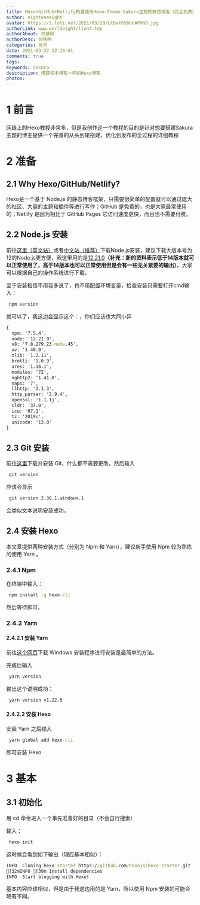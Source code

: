 ```yaml
---
title: Hexo+GitHub+Netlify构建使用Hexo-Theme-Sakura主题的静态博客（完全免费）
author: eightoneeight
avatar: https://i.loli.net/2021/03/20/LtDwY8SbUnAPHN9.jpg
authorLink: www.worldeightclient.top
authorAbout: 你猜哟
authorDesc: 你猜哟
categories: 技术
date: 2021-03-22 22:16:01
comments: true
tags: 
keywords: Sakura
description: 搭建和本博客一样的Hexo博客
photos: 
---
```

# 1 前言

网络上的Hexo教程非常多，但是我创作这一个教程的目的是针对想要搭建Sakura主题的博主提供一个完善的从头到尾搭建、优化到发布的全过程的详细教程

# 2 准备

## 2.1 Why Hexo/GitHub/Netlify?

Hexo是一个基于 Node.js 的静态博客框架，只需要很简单的配置就可以通过庞大的社区、大量的主题和插件等进行写作；GitHub 是免费的，也是大家最常使用的；Netlify 是因为相比于 GitHub Pages 它访问速度更快，而且也不需要付费。

## 2.2 Node.js 安装

前往[这里（英文站）](https://nodejs.org/en/)或者[中文站（推荐）](http://nodejs.cn/)下载Node.js安装，建议下载大版本号为12的Node.js更方便，我这里用的是[12.21.0](https://npm.taobao.org/mirrors/node/v12.21.0/)**（补充：新的资料表示低于14版本就可以正常使用了，高于14版本也可以正常使用但是会有一些无关紧要的输出）**，大家可以根据自己的操作系统进行下载。

至于安装相信不用我多说了，也不用配置环境变量，检查安装只需要打开cmd输入：

```cmd
 npm version
```

就可以了，我这边会显示这个：，你们应该也大同小异

```cmd
{
  npm: '7.5.4',
  node: '12.21.0',
  v8: '7.8.279.23-node.45',
  uv: '1.40.0',
  zlib: '1.2.11',
  brotli: '1.0.9',
  ares: '1.16.1',
  modules: '72',
  nghttp2: '1.41.0',
  napi: '7',
  llhttp: '2.1.3',
  http_parser: '2.9.4',
  openssl: '1.1.1j',
  cldr: '37.0',
  icu: '67.1',
  tz: '2019c',
  unicode: '13.0'
}
```

## 2.3 Git 安装

前往[这里](https://git-scm.com/)下载并安装 Git，什么都不需要更改，然后输入

```cmd
 git version
```

应该会显示

```cmd
 git version 2.30.1.windows.1
```

会类似文本说明安装成功。

## 2.4 安装 Hexo

本文章提供两种安装方式（分别为 Npm 和 Yarn），建议新手使用 Npm 较为熟练的使用 Yarn 。

### 2.4.1 Npm

在终端中输入：

```cmd
 npm install -g hexo-cli 
```

然后等待即可。

### 2.4.2 Yarn

#### 2.4.2.1 安装 Yarn

前往[这个网页](https://classic.yarnpkg.com/latest.msi)下载 Windows 安装程序进行安装是最简单的方法。

完成后输入

```cmd
 yarn version
```

输出这个说明成功：

```cmd
 yarn version v1.22.5
```

#### 2.4.2.2 安装 Hexo

安装 Yarn 之后输入

```cmd
 yarn global add hexo-cli
```

即可安装 Hexo

# 3 基本

## 3.1 初始化

用 cd 命令进入一个事先准备好的目录（不会自行搜索）

输入：

```cmd
 hexo init
```

这时候会看到如下输出（理应基本相似）：

```cmd
INFO  Cloning hexo-starter https://github.com/hexojs/hexo-starter.git
[32mINFO [39m Install dependencies
INFO  Start blogging with Hexo!
```

基本内容应该相似，但是由于我这边用的是 Yarn，所以使用 Npm 安装的可能会略有不同。